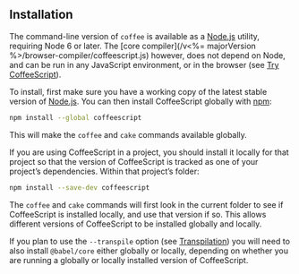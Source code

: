 ## Installation

The command-line version of `coffee` is available as a [Node.js](https://nodejs.org/) utility, requiring Node 6 or later. The [core compiler](/v<%= majorVersion %>/browser-compiler/coffeescript.js) however, does not depend on Node, and can be run in any JavaScript environment, or in the browser (see [Try CoffeeScript](#try)).

To install, first make sure you have a working copy of the latest stable version of [Node.js](https://nodejs.org/). You can then install CoffeeScript globally with [npm](https://www.npmjs.com/):

```bash
npm install --global coffeescript
```

This will make the `coffee` and `cake` commands available globally.

If you are using CoffeeScript in a project, you should install it locally for that project so that the version of CoffeeScript is tracked as one of your project’s dependencies. Within that project’s folder:

```bash
npm install --save-dev coffeescript
```

The `coffee` and `cake` commands will first look in the current folder to see if CoffeeScript is installed locally, and use that version if so. This allows different versions of CoffeeScript to be installed globally and locally.

If you plan to use the `--transpile` option (see [Transpilation](#transpilation)) you will need to also install `@babel/core` either globally or locally, depending on whether you are running a globally or locally installed version of CoffeeScript.
